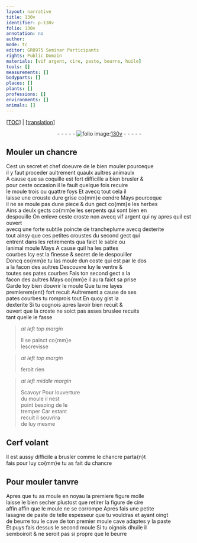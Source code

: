 ```yaml
---
layout: narrative
title: 130v
identifier: p-130v
folio: 130v
annotation: no
author:
mode: tc
editor: GR8975 Seminar Participants
rights: Public Domain
materials: [vif argent, cire, paste, beurre, huile]
tools: []
measurements: []
bodyparts: []
places: []
plants: []
professions: []
environments: []
animals: []
---
```


<p><a href="{{ site.baseurl }}/diplomatic/" target="_blank">[TOC]</a> | <a href="{{ site.baseurl }}/texts/p-130v_tl/ target="_blank"">[translation]</a></p><div class="folio" align="center">- - - - - <a href="http://gallica.bnf.fr/ark:/12148/btv1b10500001g/f266.item.r=.zoom" target="_blank"><img src="https://cu-mkp.github.io/2017-workshop-edition/assets/photo-icon.png" alt="folio image: " style="display:inline-block; margin-bottom:-3px;"/>130v</a> - - - - - </div>  
  

## Mouler un chancre

 
Cest un secret et chef doeuvre de le bien mouler pourceque<br/> il y faut proceder aultrement quaulx aultres animaulx<br/> A cause que sa coquille est fort difficille a bien brusler &<br/> pour ceste occasion il <span class="del">le</span> fault quelque fois recuire<br/> le moule trois ou quattre foys Et avecq tout cela il<br/> laisse une crouste dure grise co{mm}e cendre Mays pourceque<br/> il ne se moule pas dune piece & dun gect co{mm}e les herbes<br/> Ains a deulx gects co{mm}e les serpents qui sont bien en<br/> despouille On enleve ceste croste <span class="add">non avecq <span class="m">vif argent</span> qui ny</span> apres quil est ouvert<br/> avecq une forte subtile poincte de trancheplume avecq dexterite<br/> tout ainsy que ces petites croustes du second gect qui<br/> entrent dans les retirements qua faict le sable ou<br/> lanimal moule Mays A cause quil ha les pattes<br/> courbes Icy est la finesse & secret de le despouiller<br/> Doncq co{mm}e tu las moule dun coste qui est par le dos<br/> a la facon des aultres Descouvre luy le ventre &<br/> toutes ses pates courbes Fais ton second gect a la<br/> facon des aultres Mays co{mm}e il aura faict sa prise<br/> Garde toy bien douvrir le moule Que tu ne layes<br/> premierem{ent} fort recuit Aultrement a cause de ses<br/> pates courbes tu romprois tout En quoy gist la<br/> dexterite Si tu cognois apres lavoir bien recuit &<br/> ouvert que la croste ne soict pas asses bruslee recuits<br/> tant quelle le fasse
 
> *at left top margin*
> 
> 
>   Il se painct co{mm}e<br/> lescrevisse
 
> *at left top margin*
> 
> 
>   feroit rien
 
> *at left middle margin*
> 
> 
>   <span class="del">Scavoyr</span> <span class="add">Pour</span> louverture<br/> du moule il nest<br/> point besoing de le<br/> tremper Car estant<br/> recuit il souvrira<br/> de luy mesme
 
 
  

## Cerf volant

 
Il est aussy difficile a brusler comme le chancre parta{n}t<br/> fais pour luy co{mm}e tu as fait du chancre
 
 
  

## Pour mouler tanvre

 
Apres que tu as moule en noyau la premiere <span class="del">figure</span> molle<br/> laisse le bien secher plustost que retirer la figure de <span class="m">cire</span><br/> <span class="del">affin</span> affin que le moule ne se corrompe Apres fais une petite<br/> lasagne de <span class="m">paste</span> de telle espesseur que tu vouldras et ayant oingt<br/> de <span class="m">beurre</span> <span class="del">tou</span> le cave de ton premier moule cave adaptes y la <span class="m">paste</span><br/> Et puys fais dessus le second moule Si tu oignois d<span class="m">huile</span> il<br/> semboiroit & ne seroit pas si propre que le <span class="m">beurre</span>
 
